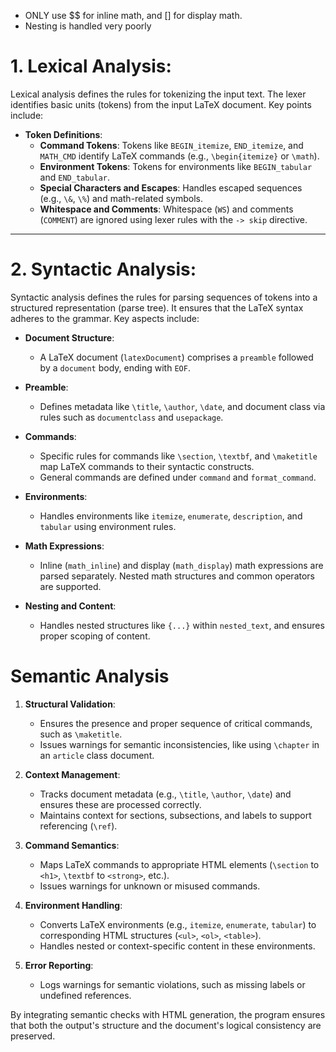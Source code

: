 - ONLY use $$ for inline math, and \[\] for display math.
- Nesting is handled very poorly
# **1. Lexical Analysis:**

Lexical analysis defines the rules for tokenizing the input text. The lexer identifies basic units (tokens) from the input LaTeX document. Key points include:

- **Token Definitions**:
    - **Command Tokens**: Tokens like `BEGIN_itemize`, `END_itemize`, and `MATH_CMD` identify LaTeX commands (e.g., `\begin{itemize}` or `\math`).
    - **Environment Tokens**: Tokens for environments like `BEGIN_tabular` and `END_tabular`.
    - **Special Characters and Escapes**: Handles escaped sequences (e.g., `\&`, `\%`) and math-related symbols.
    - **Whitespace and Comments**: Whitespace (`WS`) and comments (`COMMENT`) are ignored using lexer rules with the `-> skip` directive.

---

# **2. Syntactic Analysis:**

Syntactic analysis defines the rules for parsing sequences of tokens into a structured representation (parse tree). It ensures that the LaTeX syntax adheres to the grammar. Key aspects include:

- **Document Structure**:
    
    - A LaTeX document (`latexDocument`) comprises a `preamble` followed by a `document` body, ending with `EOF`.
- **Preamble**:
    
    - Defines metadata like `\title`, `\author`, `\date`, and document class via rules such as `documentclass` and `usepackage`.
- **Commands**:
    
    - Specific rules for commands like `\section`, `\textbf`, and `\maketitle` map LaTeX commands to their syntactic constructs.
    - General commands are defined under `command` and `format_command`.
- **Environments**:
    
    - Handles environments like `itemize`, `enumerate`, `description`, and `tabular` using environment rules.
- **Math Expressions**:
    
    - Inline (`math_inline`) and display (`math_display`) math expressions are parsed separately. Nested math structures and common operators are supported.
- **Nesting and Content**:
    
    - Handles nested structures like `{...}` within `nested_text`, and ensures proper scoping of content.


# Semantic Analysis

1. **Structural Validation**:
    
    - Ensures the presence and proper sequence of critical commands, such as `\maketitle`.
    - Issues warnings for semantic inconsistencies, like using `\chapter` in an `article` class document.
2. **Context Management**:
    
    - Tracks document metadata (e.g., `\title`, `\author`, `\date`) and ensures these are processed correctly.
    - Maintains context for sections, subsections, and labels to support referencing (`\ref`).
3. **Command Semantics**:
    
    - Maps LaTeX commands to appropriate HTML elements (`\section` to `<h1>`, `\textbf` to `<strong>`, etc.).
    - Issues warnings for unknown or misused commands.
4. **Environment Handling**:
    
    - Converts LaTeX environments (e.g., `itemize`, `enumerate`, `tabular`) to corresponding HTML structures (`<ul>`, `<ol>`, `<table>`).
    - Handles nested or context-specific content in these environments.
5. **Error Reporting**:
    
    - Logs warnings for semantic violations, such as missing labels or undefined references.

By integrating semantic checks with HTML generation, the program ensures that both the output's structure and the document's logical consistency are preserved.
